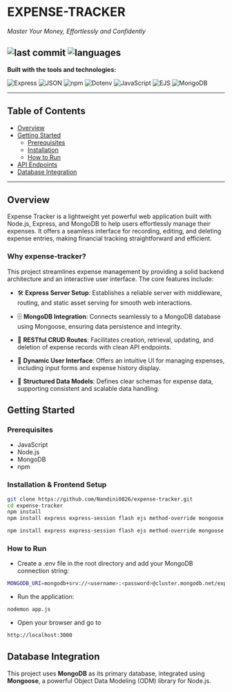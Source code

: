 # EXPENSE-TRACKER

*Master Your Money, Effortlessly and Confidently*

![last commit](https://img.shields.io/github/last-commit/Nandini0826/expense-tracker?style=flat-square)
![languages](https://img.shields.io/github/languages/count/Nandini0826/expense-tracker?style=flat-square)
---

**Built with the tools and technologies:**

![Express](https://img.shields.io/badge/Express-black?style=for-the-badge&logo=express)
![JSON](https://img.shields.io/badge/JSON-black?style=for-the-badge&logo=json)
![npm](https://img.shields.io/badge/npm-CB3837?style=for-the-badge&logo=npm&logoColor=white)
![Dotenv](https://img.shields.io/badge/.ENV-yellow?style=for-the-badge)
![JavaScript](https://img.shields.io/badge/JavaScript-yellow?style=for-the-badge&logo=javascript)
![EJS](https://img.shields.io/badge/EJS-green?style=for-the-badge)
![MongoDB](https://img.shields.io/badge/MongoDB-4DB33D?style=for-the-badge&logo=mongodb&logoColor=white)

---

## Table of Contents

- [Overview](#overview)
- [Getting Started](#getting-started)
  - [Prerequisites](#prerequisites)
  - [Installation ](#installation)
  - [How to Run](#how-to-run)
- [API Endpoints](#api-endpoints)
- [Database Integration](#database-integration)

---

## Overview

Expense Tracker is a lightweight yet powerful web application built with Node.js, Express, and MongoDB to help users effortlessly manage their expenses. It offers a seamless interface for recording, editing, and deleting expense entries, making financial tracking straightforward and efficient.

### Why expense-tracker?

This project streamlines expense management by providing a solid backend architecture and an interactive user interface. The core features include:

- 🛠 **Express Server Setup**: Establishes a reliable server with middleware, routing, and static asset serving for smooth web interactions.

- 🗄 **MongoDB Integration**: Connects seamlessly to a MongoDB database using Mongoose, ensuring data persistence and integrity.

- 🔁 **RESTful CRUD Routes**: Facilitates creation, retrieval, updating, and deletion of expense records with clean API endpoints.

- 🎨 **Dynamic User Interface**: Offers an intuitive UI for managing expenses, including input forms and expense history display.

- 🧱 **Structured Data Models**: Defines clear schemas for expense data, supporting consistent and scalable data handling.


## Getting Started

### Prerequisites

- JavaScript
- Node.js
- MongoDB
- npm

### Installation & Frontend Setup

```bash
git clone https://github.com/Nandini0826/expense-tracker.git
cd expense-tracker
npm install
npm install express express-session flash ejs method-override mongoose dotenv


``` 

```bash
npm install express express-session flash ejs method-override mongoose dotenv

```
### How to Run

- Create a .env file in the root directory and add your MongoDB connection string:
```bash
MONGODB_URI=mongodb+srv://<username>:<password>@cluster.mongodb.net/expense-tracker

```
- Run the application:
```bash
nodemon app.js
```
- Open your browser and go to
```bash
http://localhost:3000
```
## Database Integration

This project uses **MongoDB** as its primary database, integrated using **Mongoose**, a powerful Object Data Modeling (ODM) library for Node.js.



